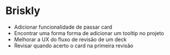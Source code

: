 # Briskly

- Adicionar funcionalidade de passar card 
- Encontrar uma forma forma de adicionar um tooltip no projeto
- Melhorar a UX do fluxo de revisão de um deck
- Revisar quando acerto o card na primeira revisão
